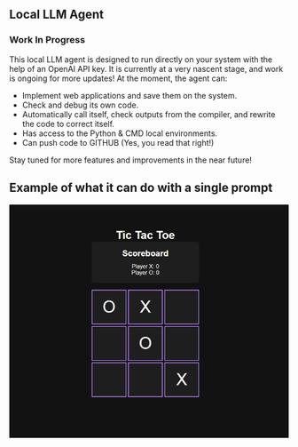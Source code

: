 ## Local LLM Agent

### Work In Progress

This local LLM agent is designed to run directly on your system with the help of an OpenAI API key. It is currently at a very nascent stage, and work is ongoing for more updates! At the moment, the agent can:

- Implement web applications and save them on the system.
- Check and debug its own code.
- Automatically call itself, check outputs from the compiler, and rewrite the code to correct itself.
- Has access to the Python & CMD local environments.
- Can push code to GITHUB (Yes, you read that right!)

Stay tuned for more features and improvements in the near future!

## Example of what it can do with a single prompt
![Local LLM Agent Image](imgs/pic-1.png)
